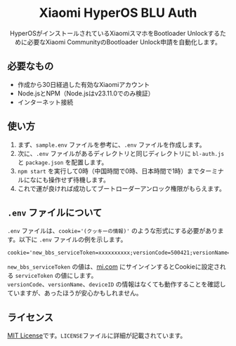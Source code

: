 <div align="center">
  <h1>Xiaomi HyperOS BLU Auth</h1>
  HyperOSがインストールされているXiaomiスマホをBootloader Unlockするために必要なXiaomi CommunityのBootloader Unlock申請を自動化します。
</div>

## 必要なもの
- 作成から30日経過した有効なXiaomiアカウント
- Node.jsとNPM（Node.jsはv23.11.0でのみ検証）
- インターネット接続

## 使い方
1. まず、`sample.env` ファイルを参考に、`.env` ファイルを作成します。
2. 次に、`.env` ファイルがあるディレクトリと同じディレクトリに `bl-auth.js` と `package.json` を配置します。
3. `npm start` を実行して0時（中国時間で0時、日本時間で1時）までターミナルになにも操作せず待機します。
4. これで運が良ければ成功してブートローダーアンロック権限がもらえます。

## `.env` ファイルについて
`.env` ファイルは、`cookie='(クッキーの情報)'` のような形式にする必要があります。以下に `.env` ファイルの例を示します。
<br>
```
cookie='new_bbs_serviceToken=xxxxxxxxxx;versionCode=500421;versionName=5.4.21;deviceID=ABCD1234'
```
`new_bbs_serviceToken` の値は、[mi.com](https://mi.com) にサインインするとCookieに設定される `serviceToken` の値にします。
<br>
`versionCode`、`versionName`、`deviceID` の情報はなくても動作することを確認していますが、あったほうが安心かもしれません。

## ライセンス
[MIT License](https://mit-license.org/)です。`LICENSE`ファイルに詳細が記載されています。
